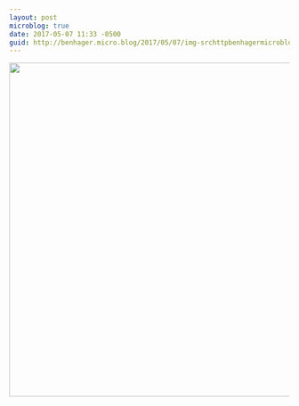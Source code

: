 ```yaml
---
layout: post
microblog: true
date: 2017-05-07 11:33 -0500
guid: http://benhager.micro.blog/2017/05/07/img-srchttpbenhagermicrobloguploadsfefejpg-width.html
---
```

<img src="http://benhager.micro.blog/uploads/2017/772fe254fe.jpg" width="600" height="600" style="height: auto" />
